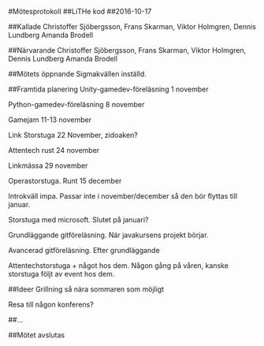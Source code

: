 #Mötesprotokoll
##LiTHe kod
##2016-10-17

##Kallade
Christoffer Sjöbergsson, Frans Skarman, Viktor Holmgren, Dennis Lundberg Amanda Brodell

##Närvarande
Christoffer Sjöbergsson, Frans Skarman, Viktor Holmgren, Dennis Lundberg Amanda Brodell

##Mötets öppnande
Sigmakvällen inställd.

##Framtida planering
Unity-gamedev-föreläsning 1 november

Python-gamedev-föreläsning 8 november

Gamejam 11-13 november

Link Storstuga 22 November, zidoaken?

Attentech rust 24 november

Linkmässa 29 november

Operastorstuga. Runt 15 december

Introkväll impa. Passar inte i november/december så den bör flyttas till januar.

Storstuga med microsoft. Slutet på januari?

Grundläggande gitföreläsning. När javakursens projekt börjar. 

Avancerad gitföreläsning. Efter grundläggande

Attentechstorstuga + något hos dem. Någon gång på våren, kanske storstuga följt av event hos dem.


##Ideer
Grillning så nära sommaren som möjligt

Resa till någon konferens?

##...

##Mötet avslutas

